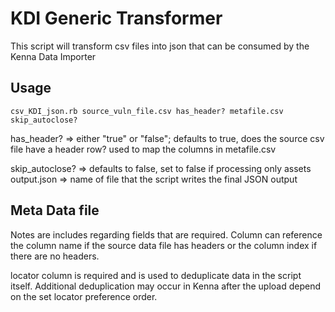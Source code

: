 # KDI Generic Transformer

This script will transform csv files into json that can be consumed by the Kenna Data Importer

##  Usage
```
csv_KDI_json.rb source_vuln_file.csv has_header? metafile.csv skip_autoclose?
```
 
has_header? => either "true" or "false"; defaults to true, does the source csv file have a header row? used to map the columns in metafile.csv

skip_autoclose? => defaults to false, set to false if processing only assets
output.json => name of file that the script writes the final JSON output 


## Meta Data file

Notes are includes regarding fields that are required. Column can reference the column name if the source data file has headers or the column index if there are no headers.

locator column is required and is used to deduplicate data in the script itself. Additional deduplication may occur in Kenna after the upload depend on the set locator preference order.



